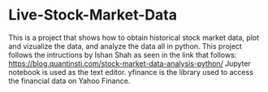 # Live-Stock-Market-Data
This is a project that shows how to obtain historical stock market data, plot and vizualize the data, and analyze the data all in python. 
This project follows the intructions by Ishan Shah as seen in the link that follows: https://blog.quantinsti.com/stock-market-data-analysis-python/
Jupyter notebook is used as the text editor. yfinance is the library used to access the financial data on Yahoo Finance. 
